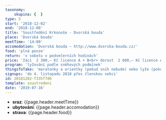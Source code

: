 ```yaml
---
taxonomy:
    skupina: {  }
type: S
start: '2018-12-02'
end: '2018-12-08'
title: 'Soustředění Krkonoše - Dvorská bouda'
place: 'Dvorská bouda'
meetTime: '14:00'
accomodation: 'Dvorská bouda – http://www.dvorska-bouda.cz/'
food: 'plná penze'
return: 'v sobotu v podvečerních hodinách'
price: 'žáci  2 300,– Kč licence A + B<br> dorost  2 600,– Kč licence A<br> ostatní   3 000,– Kč<br>žáci  2 300,– Kč licence A + B<br> dorost  2 600,– Kč licence A<br> ostatní   3 000,– Kč<br>žáci  2 300,– Kč licence A + B<br> dorost  2 600,– Kč licence A<br> ostatní   3 000,– Kč'
program: 'lyžování podle sněhových podmínek'
thingsToTake: 'maratonky a orientky (pokud sníh nebude) nebo lyže (pokud sníh bude), věci co <br> běžně potřebujete<br>maratonky a orientky (pokud sníh nebude) nebo lyže (pokud sníh bude), věci co běžně potřebujete'
signups: 'do 4. listopadu 2018 přes členskou sekci'
id: 20181202-f335f7d6
template: soustredeni
date: '2019-07-16'
---
```

* **sraz**: {{page.header.meetTime}}
* **ubytování**: {{page.header.accomodation}}
* **strava**: {{page.header.food}}
